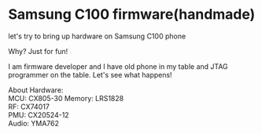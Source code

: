 # Samsung C100 firmware(handmade)
let's try to bring up hardware on Samsung C100 phone

Why? Just for fun! 

I am firmware developer and I have old phone in my table and JTAG programmer on the table. Let's see what happens!


About Hardware:  
MCU: CX805-30
Memory: LRS1828  
RF: CX74017  
PMU: CX20524-12  
Audio: YMA762  

